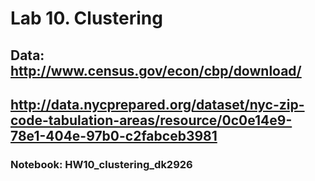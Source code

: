 # Lab 10. Clustering

## Data: http://www.census.gov/econ/cbp/download/
## http://data.nycprepared.org/dataset/nyc-zip-code-tabulation-areas/resource/0c0e14e9-78e1-404e-97b0-c2fabceb3981

### Notebook: HW10_clustering_dk2926

